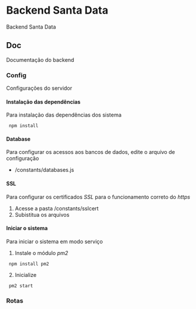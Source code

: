 # Backend Santa Data
Backend Santa Data

## Doc
Documentação do backend

### Config
Configurações do servidor

#### Instalação das dependências
Para instalação das dependências dos sistema
```
 npm install
```

#### Database
Para configurar os acessos aos bancos de dados, edite o arquivo de configuração
* /constants/databases.js

#### SSL
Para configurar os certificados *SSL* para o funcionamento correto do *https*
1. Acesse a pasta /constants/sslcert
2. Subistitua os arquivos

#### Iniciar o sistema
Para iniciar o sistema em modo serviço
1. Instale o módulo *pm2*
```
 npm install pm2
```
2. Inicialize
```
 pm2 start
``` 

### Rotas
